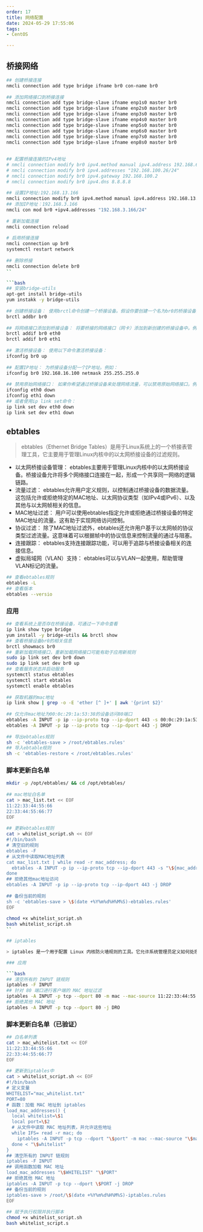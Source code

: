 ```yaml
---
order: 17
title: 网络配置
date: 2024-05-29 17:55:06
tags:
- CentOS

---
```


## 桥接网络

```bash
## 创建桥接连接
nmcli connection add type bridge ifname br0 con-name br0
 
## 添加网络接口到桥接连接
nmcli connection add type bridge-slave ifname enp1s0 master br0
nmcli connection add type bridge-slave ifname enp2s0 master br0
nmcli connection add type bridge-slave ifname enp3s0 master br0
nmcli connection add type bridge-slave ifname enp4s0 master br0
nmcli connection add type bridge-slave ifname enp5s0 master br0
nmcli connection add type bridge-slave ifname enp6s0 master br0
nmcli connection add type bridge-slave ifname enp7s0 master br0
nmcli connection add type bridge-slave ifname enp8s0 master br0
 
 
## 配置桥接连接的IPv4地址
# nmcli connection modify br0 ipv4.method manual ipv4.address 192.168.60.100/24
# nmcli connection modify br0 ipv4.addresses "192.168.100.26/24"
# nmcli connection modify br0 ipv4.gateway 192.168.100.2
# nmcli connection modify br0 ipv4.dns 8.8.8.8
 
## 设置IP地址:192.168.13.166
nmcli connection modify br0 ipv4.method manual ipv4.address 192.168.13.166/24 ipv4.gateway 192.168.13.1
## 添加IP地址：192.168.3.166
nmcli con mod br0 +ipv4.addresses "192.168.3.166/24"
 
# 重新加载连接
nmcli connection reload
 
# 启用桥接连接
nmcli connection up br0
systemctl restart network
 
## 删除桥接
nmcli connection delete br0
``

```bash
## 安装bridge-utils
apt-get install bridge-utils
yum instakk -y bridge-utils
 
## 创建桥接设备： 使用brctl命令创建一个桥接设备。假设你要创建一个名为br0的桥接设备，可以使用以下命令：
brctl addbr br0
 
## 将网络接口添加到桥接设备： 将要桥接的网络接口（网卡）添加到新创建的桥接设备中。例如，假设你有两个网卡eth0和eth1，可以使用以下命令：
brctl addif br0 eth0
brctl addif br0 eth1
 
## 激活桥接设备： 使用以下命令激活桥接设备：
ifconfig br0 up
 
## 配置IP地址： 为桥接设备分配一个IP地址。例如：
ifconfig br0 192.168.16.100 netmask 255.255.255.0
 
## 禁用原始网络接口： 如果你希望通过桥接设备来处理网络流量，可以禁用原始网络接口。例如：
ifconfig eth0 down
ifconfig eth1 down
## 或者使用ip link set命令：
ip link set dev eth0 down
ip link set dev eth1 down
```

## ebtables

> ebtables（Ethernet Bridge Tables）是用于Linux系统上的一个桥接表管理工具，它主要用于管理Linux内核中的以太网桥接设备的过滤规则。

- 以太网桥接设备管理： ebtables主要用于管理Linux内核中的以太网桥接设备。桥接设备允许将多个网络接口连接在一起，形成一个共享同一网络的逻辑链路。
- 流量过滤： ebtables允许用户定义规则，以控制通过桥接设备的数据流量。这包括允许或拒绝特定的MAC地址、以太网协议类型（如IPv4或IPv6）、以及其他与以太网帧相关的信息。
- MAC地址过滤： 用户可以使用ebtables指定允许或拒绝通过桥接设备的特定MAC地址的流量。这有助于实现网络访问控制。
- 协议过滤： 除了MAC地址过滤外，ebtables还允许用户基于以太网帧的协议类型过滤流量。这意味着可以根据帧中的协议信息来控制流量的通过与阻塞。
- 连接跟踪： ebtables支持连接跟踪功能，可以用于追踪与桥接设备相关的连接信息。
- 虚拟局域网（VLAN）支持： ebtables可以与VLAN一起使用，帮助管理VLAN标记的流量。

```bash
## 查看ebtables规则
ebtables -L
## 查看版本
ebtables --versio
```

### 应用

```bash
## 查看系统上是否存在桥接设备，可通过一下命令查看
ip link show type bridge
yum install -y bridge-utils && brctl show
## 查看桥接设备br0的相关信息
brctl showmacs br0
## 重新加载网络接口，重新加载网络接口可能有助于应用新规则
sudo ip link set dev br0 down
sudo ip link set dev br0 up
## 查看服务状态并启动服务
systemctl status ebtables
systemctl start ebtables
systemctl enable ebtables
 
## 获取机器的mac地址
ip link show | grep -o -E 'ether [^ ]+' | awk '{print $2}'
 
## 仅允许mac地址为00:0c:29:1a:53:38的设备访问80端口
ebtables -A INPUT -p ip --ip-proto tcp --ip-dport 443 -s 00:0c:29:1a:53:38 -j ACCEPT
ebtables -A INPUT -p ip --ip-proto tcp --ip-dport 443 -j DROP
 
## 导出ebtables规则
sh -c 'ebtables-save > /root/ebtables.rules'
## 导入ebtable规则
sh -c 'ebtables-restore < /root/ebtables.rules'
```

### 脚本更新白名单

```bash
mkdir -p /opt/ebtables/ && cd /opt/ebtables/
 
## mac地址白名单
cat > mac_list.txt << EOF
11:22:33:44:55:66
22:33:44:55:66:77
EOF
 
## 更新ebtables规则
cat > whitelist_script.sh << EOF
#!/bin/bash
# 清空旧的规则
ebtables -F
# 从文件中读取MAC地址列表
cat mac_list.txt | while read -r mac_address; do
  ebtables -A INPUT -p ip --ip-proto tcp --ip-dport 443 -s "\${mac_address}" -j ACCEPT
done
## 拒绝其他mac地址访问
ebtables -A INPUT -p ip --ip-proto tcp --ip-dport 443 -j DROP
 
## 备份当前的规则
sh -c 'ebtables-save > \$(date +%Y%m%d%H%M%S)-ebtables.rules'
EOF
 
chmod +x whitelist_script.sh
bash whitelist_script.sh
``

## iptables

> iptables 是一个用于配置 Linux 内核防火墙规则的工具。它允许系统管理员定义如何处理网络流量，包括允许或拒绝特定端口、IP 地址或协议的流量。iptables 是 Linux 中一个强大而灵活的防火墙管理工具，常用于网络安全、流量控制和网络地址转换（NAT）等方面

### 应用

```bash
## 清空所有的 INPUT 链规则
iptables -F INPUT
## 针对 80 端口进行客户端的 MAC 地址过滤
iptables -A INPUT -p tcp --dport 80 -m mac --mac-source 11:22:33:44:55:66 -j ACCEPT
## 拒绝其他 MAC 地址
iptables -A INPUT -p tcp --dport 80 -j DRO
```

### 脚本更新白名单（已验证）

```bash
## 白名单列表
cat > mac_whitelist.txt << EOF
11:22:33:44:55:66
22:33:44:55:66:77
EOF
 
## 更新到iptables中
cat > whitelist_script.sh << EOF
#!/bin/bash
# 定义变量
WHITELIST="mac_whitelist.txt"
PORT=80
# 函数：加载 MAC 地址到 iptables
load_mac_addresses() {
  local whitelist=\$1
  local port=\$2
  # 从文件中读取 MAC 地址列表，并允许这些地址
  while IFS= read -r mac; do
    iptables -A INPUT -p tcp --dport "\$port" -m mac --mac-source "\$mac" -j ACCEPT
  done < "\$whitelist"
}
## 清空所有的 INPUT 链规则
iptables -F INPUT
## 调用函数加载 MAC 地址
load_mac_addresses "\$WHITELIST" "\$PORT"
## 拒绝其他 MAC 地址
iptables -A INPUT -p tcp --dport \$PORT -j DROP
## 备份当前的规则
iptables-save > /root/\$(date +%Y%m%d%H%M%S)-iptables.rules
EOF
 
## 赋予执行权限并执行脚本
chmod +x whitelist_script.sh
bash whitelist_script.s
```
